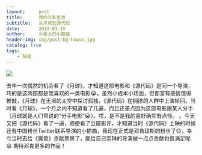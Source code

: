 ```yaml
---
layout:     post
title:      我的光影生活
subtitle:   从月球到源代码
date:       2019-03-15
author:     火星上的小蘑菇
header-img: img/post-bg-house.jpg
catalog: true
tags:
    - 随笔
---
```


![](https://ws3.sinaimg.cn/large/005BYqpgly1g13s4wtndcj30ev0cmq4g.jpg)

去年一次偶然的机会看了《月球》，才知道这部电影和《源代码》是同一个导演，巧的是这两部都是我喜欢的一类电影😭。虽然小成本小场面，但都富有感情值得推敲，《月球》在无垠的太空中探讨孤独，《源代码》在拥挤的人群中上演轮回。当时看《月球》，一个月之内不知道看了几遍，而且还差点因为这部电影跟某人分手（月球就是人们常说的“分手电影”😭）。哎，是不是我的喜好确实有点怪。 。今天又把《源代码》看了一遍，顺便看了豆瓣影评，才知道当时《源代码》上映的时候还有中国粉丝Twitter联系导演的小插曲，我现在正式是邓肯琼斯的粉丝了😊，幸亏当时去给《魔兽》贡献票房了，能给自己崇拜的导演做一点点贡献也很满足呢😄 期待邓肯更多的作品！